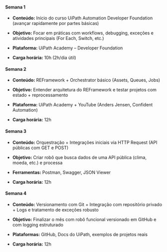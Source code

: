 #### Semana 1

- **Conteúdo:** Início do curso UiPath Automation Developer Foundation (avançar rapidamente por partes básicas)
    
- **Objetivo:** Focar em práticas com workflows, debugging, exceções e atividades principais (For Each, Switch, etc.)
    
- **Plataforma:** UiPath Academy – Developer Foundation
    
- **Carga horária:** 10h (2h/dia útil)
    

#### Semana 2

- **Conteúdo:** REFramework + Orchestrator básico (Assets, Queues, Jobs)
    
- **Objetivo:** Entender arquitetura do REFramework e testar projetos com estado + reprocessamento
    
- **Plataforma:** UiPath Academy + YouTube (Anders Jensen, Confident Automation)
    
- **Carga horária:** 12h
    

#### Semana 3

- **Conteúdo:** Orquestração + Integrações iniciais via HTTP Request (API públicas com GET e POST)
    
- **Objetivo:** Criar robô que busca dados de uma API pública (clima, moeda, etc.) e processa
    
- **Ferramentas:** Postman, Swagger, JSON Viewer
    
- **Carga horária:** 12h
    

#### Semana 4

- **Conteúdo:** Versionamento com Git + Integração com repositório privado + Logs e tratamento de exceções robusto
    
- **Objetivo:** Finalizar o mês com robô funcional versionado em GitHub e com logging estruturado
    
- **Plataformas:** GitHub, Docs do UiPath, exemplos de projetos reais
    
- **Carga horária:** 12h